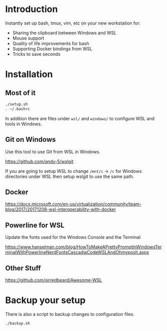 # Introduction

Instantly set up bash, tmux, vim, etc on your new workstation for:

- Sharing the clipboard between Windows and WSL
- Mouse support
- Quality of life improvements for bash
- Supporting Docker bindings from WSL
- Tricks to save seconds

# Installation

## Most of it

```bash
./setup.sh
. ~/.bashrc
```

In addition there are files under `wsl/` and `windows/` to configure WSL
and tools in Windows.

## Git on Windows

Use this tool to use Git from WSL in Windows.

https://github.com/andy-5/wslgit

If you are going to setup WSL to change `/mnt/c` -> `/c`  for Windows directories
under WSL then setup wslgit to use the same path.

## Docker

https://docs.microsoft.com/en-us/virtualization/community/team-blog/2017/20171208-wsl-interoperability-with-docker

## Powerline for WSL

Update the fonts used for the Windows Console and the Terminal

https://www.hanselman.com/blog/HowToMakeAPrettyPromptInWindowsTerminalWithPowerlineNerdFontsCascadiaCodeWSLAndOhmyposh.aspx

## Other Stuff

https://github.com/sirredbeard/Awesome-WSL

# Backup your setup

There is also a script to backup changes to configuration files.

```bash
./backup.sh
```